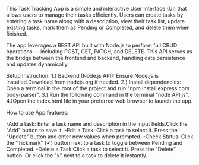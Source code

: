 This Task Tracking App is a simple and interactive User Interface (UI) that allows users to manage their tasks efficiently. Users can create tasks by entering a task name along with a description, view their task list, update existing tasks, mark them as Pending or Completed, and delete them when finished.

The app leverages a REST API built with Node.js to perform full CRUD operations — including POST, GET, PATCH, and DELETE. This API serves as the bridge between the frontend and backend, handling data persistence and updates dynamically.

Setup Instruction:
1.) Backend (Node.js API): Ensure Node.js is installed.Download from nodejs.org if needed.
2.) Install dependencies: Open a terminal in the root of the project and run "npm install express cors body-parser".
3.) Run the following command in the terminal "node API.js".
4.)Open the index.html file in your preferred web browser to launch the app.


How to use App features: 

-Add a task: Enter a task name and description in the input fields.Click the "Add" button to save it.
-Edit a Task: Click a task to select it. Press the "Update" button and enter new values when prompted.
-Check Status: Click the "Tickmark" (✔) button next to a task to toggle between Pending and Completed.
-Delete a Task:Click a task to select it. Press the "Delete" button. Or click the "x" next to a task to delete it instantly.

